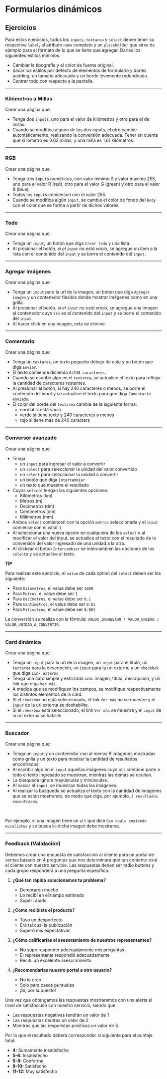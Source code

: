 # Formularios dinámicos

## Ejercicios

Para estos ejercicios, todos los `inputs`, `textarea` y `select` deben tener su respectiva `label`, el atributo `name` completo y un `placeholder` que sirva de ejemplo para el formato de lo que se tiene que agregar. Darles los siguientes estilos mínimos:

- Cambiar la tipografía y el color de fuente original.
- Sacar los estilos por defecto de elementos de formulario y darles padding, un tamaño adecuado y un borde levemente redondeado.
- Centrar todo con respecto a la pantalla.

---

### Kilómetros a Millas

Crear una página que:

- Tenga dos `inputs`, uno para el valor de kilómetros y otro para el de millas.
- Cuando se modifica alguno de los dos inputs, el otro cambie automáticamente, realizando la conversión adecuada. Tener en cuenta que ki´lómetro es 0.62 millas, y una milla es 1.61 kilómetros.

---

### RGB

Crear una página que:

- Tenga tres `input`s numéricos, con valor mínimo 0 y valor máximo 255, uno para el valor R (red), otro para el valor G (green) y otro para el valor B (blue).
- Todos los `input`s comiencen con el valor 255.
- Cuando se modifica algún `input`, se cambie el color de fondo del `body` con el color que se forma a partir de dichos valores.

---

### Todo

Crear una página que:

- Tenga un `input`, un botón que diga `Crear todo` y una lista.
- Al presionar el botón, _si el `input` no está vacío_, se agregue un ítem a la lista con el contenido del `input` y se borre el contenido del `input`.

---

### Agregar imágenes

Crear una página que:

- Tenga un `input` para la url de la imagen, un botón que diga `Agregar imagen` y un contenedor flexible donde mostrar imágenes como en una grilla.
- Al presionar el botón, _si el `input` no está vacío_, se agregue una imagen al contenedor cuyo `src` es el contenido del `input` y se borre el contenido del `input`.
- Al hacer click en una imagen, esta se elimine.

---

### Comentario

Crear una página que:

- Tenga un `textarea`, un texto pequeño debajo de este y un botón que diga `Enviar`.
- El texto comience diciendo `0/240 caracteres`.
- Cuando se escribe algo en el `textarea`, se actualice el texto para reflejar la cantidad de caracteres restantes.
- Al presionar el botón, si hay 240 caracteres o menos, se borre el contenido del input y se actualice el texto para que diga `Comentario enviado`.
- El color del borde del `textarea` cambie de la siguiente forma:
  - normal si está vacío
  - verde si tiene texto y 240 caracteres o menos
  - rojo si tiene más de 240 caracters

---

### Conversor avanzado

Crear una página que:

- Tenga
  - un `input` para ingresar el valor a convertir
  - un `select` para seleccionar la unidad del valor convertido
  - un `select` para seleccionar la unidad a convertir
  - un botón que diga `Intercambiar`
  - un texto que muestre el resultado
- Cuyos `select`s tengan las siguientes opciones:
  - Kilómetros (km)
  - Metros (m)
  - Decímetros (dm)
  - Centímetros (cm)
  - Milímetros (mm)
- Ambos `select` comiencen con la opción `metros` seleccionada y el `input` comience con el valor `1`.
- Al seleccionar una nueva opción en cualquiera de los `select` o al modificar el valor del input, se actualice el texto con el resultado de la conversión del valor ingresado de una unidad a la otra.
- Al clickear el botón `Intercambiar` se intercambien las opciones de los `select`s y se actualice el texto.
  <br>

**TIP**

Para realizar este ejercicio, el `value` de cada option del `select` deben ser los siguiente:

- Para `Kilómetros`, el value debe ser `1000`
- Para `Metros`, el value debe ser `1`
- Para `Decímetros`, el value debe ser `0.1`
- Para `Centímetros`, el value debe ser `0.01`
- Para `Milímetros`, el value debe ser `0.001`
  <br>

La conversión se realiza con la fórmula: `VALOR_INGRESADO * VALOR_UNIDAD / VALOR_UNIDAD_A_CONVERTIR`.

---

### Card dinámica

Crear una página que:

- Tenga un `input` para la url de la imagen, un `input` para el título, un `textarea` para la descripción, un `input` para la url externo y un `checkbok` que diga `Link externo`
- Tenga una card simple y estilizada con: imagen, título, descripción, y un link que diga `Ver más`.
- A medida que se modifiquen los campos, se modifique respectivamente los distintos elementos de la card.
- Si el `checkbox` no está seleccionado, el link `Ver más` no se muestre y el `input` de la url externa se deshabilite.
- Si el `checkbox` está seleccionado, el link `Ver más` se muestre y el `input` de la url externa se habilite.

---

### Buscador

Crear una página que:

- Tenga un `input` y un contenedor con al menos 9 imágenes mostradas como grilla y un texto para mostrar la cantidad de resultados encontrados.
- Al escribir algo en el `input` aquellas imágenes cuyo `alt` contiene parte o todo el texto ingresado se muestran, mientras las demás se ocultan.
- La búsqueda ignora mayúsculas y minúsculas.
- Al vaciar el `input`, se muestran todas las imágenes.
- Al realizar la búsqueda se actualiza el texto con la cantidad de imágenes que se están mostrando, de modo que diga, por ejemplo, `3 resultados encontrados`.

<br>

Por ejemplo, si una imagen tiene un `alt` que dice `Oso koala comiendo eucaliptus` y se busca `ko` dicha imagen debe mostrarse.

---

### Feedback (Validación)

Debemos crear una encuesta de satisfacción al cliente para un portal de ventas basado en 4 preguntas que nos determinará qué tan contento está el cliente con nuestro servicio.
Las respuestas deben ser radio buttons y cada grupo responderá a una pregunta específica.

1. **¿Qué tan rápido solucionamos tu problema?**

   - Demoraron mucho
   - Lo recibí en el tiempo estimado
   - Super rápido

2. **¿Como recibiste el producto?**

   - Tuvo un desperfecto
   - Era tal cual la publicación
   - Superó mis expectativas

3. **¿Cómo calificarías el asesoramiento de nuestros representantes?**

   - No supo responder adecuadamente mis preguntas
   - El representante respondió adecuadamente
   - Recibí un excelente asesoramiento

4. **¿Recomendarías nuestro portal a otro usuario?**
   - No lo creo
   - Solo para casos puntuales
   - ¡Si, por supuesto!

Una vez que obtengamos las respuestas mostraremos con una alerta el nivel de satisfacción con nuestro servicio, siendo que:

- Las respuestas negativas tendrán un valor de 1
- Las respuestas neutras un valor de 2
- Mientras que las respuestas positivas un valor de 3.

Por lo que el resultado deberá corresponder al siguiente para el puntaje total:

- **4:** Sumamente insatisfecho
- **5-6:** Insatisfecho
- **6-8:** Conforme
- **8-10:** Satisfecho
- **11-12:** Muy satisfecho
